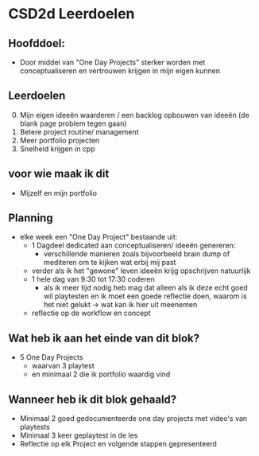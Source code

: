# CSD2d Leerdoelen

## Hoofddoel:
- Door middel van "One Day Projects" sterker worden met conceptualiseren en vertrouwen krijgen in mijn eigen kunnen

## Leerdoelen
0. Mijn eigen ideeën waarderen / een backlog opbouwen van ideeën (de blank page problem tegen gaan)
1. Betere project routine/ management
2. Meer portfolio projecten
3. Snelheid krijgen in cpp 

## voor wie maak ik dit
- Mijzelf en mijn portfolio

## Planning
- elke week een "One Day Project" bestaande uit:
	- 1 Dagdeel dedicated aan conceptualiseren/ ideeën genereren:
		- verschillende manieren zoals bijvoorbeeld brain dump of mediteren om te kijken wat erbij mij past
	-	verder als ik het "gewone" leven ideeën krijg opschrijven natuurlijk
	- 1 hele dag van 9:30 tot 17:30 coderen
		- als ik meer tijd nodig heb mag dat alleen als ik deze echt goed wil playtesten en ik moet een goede reflectie doen, waarom is het niet gelukt -> wat kan ik hier uit meenemen
	- reflectie op de workflow en concept

## Wat heb ik aan het einde van dit blok?
- 5 One Day Projects
	- waarvan 3 playtest
	- en minimaal 2 die ik portfolio waardig vind

## Wanneer heb ik dit blok gehaald?
- Minimaal 2 goed gedocumenteerde one day projects met video's van playtests
- Minimaal 3 keer geplaytest in de les
- Reflectie op elk Project en volgende stappen gepresenteerd
